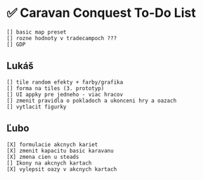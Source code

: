 # ✅ Caravan Conquest To-Do List

    [] basic map preset
    [] rozne hodnoty v tradecampoch ???
    [] GDP


## Lukáš

    [] tile random efekty + farby/grafika
    [] forma na tiles (3. prototyp)
    [] UI appky pre jedneho - viac hracov
    [] zmenit pravidla o pokladoch a ukonceni hry a oazach
    [] vytlacit figurky


## Ľubo

    [X] formulacie akcnych kariet
    [X] zmenit kapacitu basic karavanu
    [X] zmena cien u steads
    [] Ikony na akcnych kartach
    [X] vylepsit oazy v akcnych kartach
    
